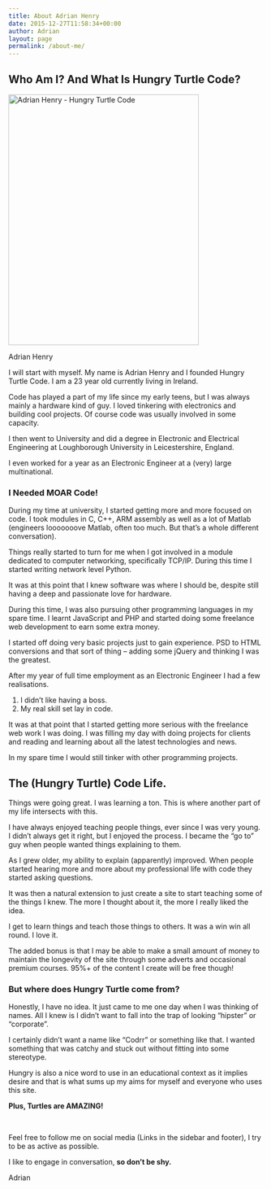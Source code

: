 ```yaml
---
title: About Adrian Henry
date: 2015-12-27T11:58:34+00:00
author: Adrian
layout: page
permalink: /about-me/
---
```


## Who Am I? And What Is Hungry Turtle Code?

<div id="attachment_471" style="width: 385px" class="wp-caption alignright">
  <img class="wp-image-471" src="https://res.cloudinary.com/djxscnpzf/image/upload/c_scale,w_375/v1452546933/File_007_npha3t.webp" alt="Adrian Henry - Hungry Turtle Code" width="375" height="493" />
  
  <p class="wp-caption-text">
    Adrian Henry
  </p>
</div>

I will start with myself. My name is Adrian Henry and I founded Hungry Turtle Code. I am a 23 year old currently living in Ireland.

Code has played a part of my life since my early teens, but I was always mainly a hardware kind of guy. I loved tinkering with electronics and building cool projects. Of course code was usually involved in some capacity.

I then went to University and did a degree in Electronic and Electrical Engineering at Loughborough University in Leicestershire, England.

I even worked for a year as an Electronic Engineer at a (very) large multinational.

### I Needed MOAR Code!

During my time at university, I started getting more and more focused on code. I took modules in C, C++, ARM assembly as well as a lot of Matlab (engineers looooooove Matlab, often too much. But that&#8217;s a whole different conversation).

Things really started to turn for me when I got involved in a module dedicated to computer networking, specifically TCP/IP. During this time I started writing network level Python.

It was at this point that I knew software was where I should be, despite still having a deep and passionate love for hardware.

During this time, I was also pursuing other programming languages in my spare time. I learnt JavaScript and PHP and started doing some freelance web development to earn some extra money.

I started off doing very basic projects just to gain experience. PSD to HTML conversions and that sort of thing &#8211; adding some jQuery and thinking I was the greatest.

After my year of full time employment as an Electronic Engineer I had a few realisations.

  1. I didn&#8217;t like having a boss.
  2. My real skill set lay in code.

It was at that point that I started getting more serious with the freelance web work I was doing. I was filling my day with doing projects for clients and reading and learning about all the latest technologies and news.

In my spare time I would still tinker with other programming projects.

## The (Hungry Turtle) Code Life.

Things were going great. I was learning a ton. This is where another part of my life intersects with this.

I have always enjoyed teaching people things, ever since I was very young. I didn&#8217;t always get it right, but I enjoyed the process. I became the &#8220;go to&#8221; guy when people wanted things explaining to them.

As I grew older, my ability to explain (apparently) improved. When people started hearing more and more about my professional life with code they started asking questions.

It was then a natural extension to just create a site to start teaching some of the things I knew. The more I thought about it, the more I really liked the idea.

I get to learn things and teach those things to others. It was a win win all round. I love it.

The added bonus is that I may be able to make a small amount of money to maintain the longevity of the site through some adverts and occasional premium courses. 95%+ of the content I create will be free though!

### But where does Hungry Turtle come from?

Honestly, I have no idea. It just came to me one day when I was thinking of names. All I knew is I didn&#8217;t want to fall into the trap of looking &#8220;hipster&#8221; or &#8220;corporate&#8221;.

I certainly didn&#8217;t want a name like &#8220;Codrr&#8221; or something like that. I wanted something that was catchy and stuck out without fitting into some stereotype.

Hungry is also a nice word to use in an educational context as it implies desire and that is what sums up my aims for myself and everyone who uses this site.

**Plus, Turtles are AMAZING!**

&nbsp;

Feel free to follow me on social media (Links in the sidebar and footer), I try to be as active as possible.

I like to engage in conversation, **so don&#8217;t be shy.**

Adrian
